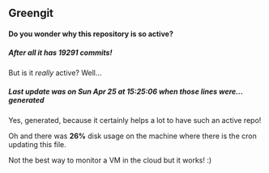 ## Greengit

#### Do you wonder why this repository is so active?

##### After all it has 19291 commits!

But is it *really* active? Well...

##### Last update was on Sun Apr 25 at 15:25:06 when those lines were... generated

Yes, generated, because it certainly helps a lot to have such an active repo!

Oh and there was **26%** disk usage on the machine
where there is the cron updating this file.

Not the best way to monitor a VM in the cloud but it works! :)
